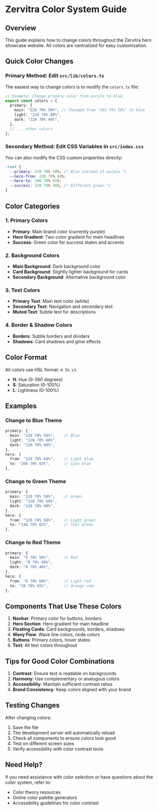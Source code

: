 # Zervitra Color System Guide

## Overview

This guide explains how to change colors throughout the Zervitra hero showcase website. All colors are centralized for easy customization.

## Quick Color Changes

### Primary Method: Edit `src/lib/colors.ts`

The easiest way to change colors is to modify the `colors.ts` file:

```typescript
// Example: Change primary color from purple to blue
export const colors = {
  primary: {
    main: "220 70% 50%", // Changed from "263 70% 50%" to blue
    light: "220 70% 60%",
    dark: "220 70% 40%",
  },
  // ... other colors
};
```

### Secondary Method: Edit CSS Variables in `src/index.css`

You can also modify the CSS custom properties directly:

```css
:root {
  --primary: 220 70% 50%; /* Blue instead of purple */
  --hero-from: 220 70% 60%;
  --hero-to: 200 70% 65%;
  --success: 120 76% 36%; /* Different green */
}
```

## Color Categories

### 1. Primary Colors

- **Primary**: Main brand color (currently purple)
- **Hero Gradient**: Two-color gradient for main headlines
- **Success**: Green color for success states and accents

### 2. Background Colors

- **Main Background**: Dark background color
- **Card Background**: Slightly lighter background for cards
- **Secondary Background**: Alternative background color

### 3. Text Colors

- **Primary Text**: Main text color (white)
- **Secondary Text**: Navigation and secondary text
- **Muted Text**: Subtle text for descriptions

### 4. Border & Shadow Colors

- **Borders**: Subtle borders and dividers
- **Shadows**: Card shadows and glow effects

## Color Format

All colors use HSL format: `H S% L%`

- **H**: Hue (0-360 degrees)
- **S**: Saturation (0-100%)
- **L**: Lightness (0-100%)

## Examples

### Change to Blue Theme

```typescript
primary: {
  main: "220 70% 50%",    // Blue
  light: "220 70% 60%",
  dark: "220 70% 40%",
},
hero: {
  from: "220 70% 60%",    // Light blue
  to: "200 70% 65%",      // Cyan blue
},
```

### Change to Green Theme

```typescript
primary: {
  main: "120 70% 50%",    // Green
  light: "120 70% 60%",
  dark: "120 70% 40%",
},
hero: {
  from: "120 70% 60%",    // Light green
  to: "140 70% 65%",      // Teal green
},
```

### Change to Red Theme

```typescript
primary: {
  main: "0 70% 50%",      // Red
  light: "0 70% 60%",
  dark: "0 70% 40%",
},
hero: {
  from: "0 70% 60%",      // Light red
  to: "20 70% 65%",       // Orange red
},
```

## Components That Use These Colors

1. **Navbar**: Primary color for buttons, borders
2. **Hero Section**: Hero gradient for main headline
3. **Floating Cards**: Card backgrounds, borders, shadows
4. **Wavy Flow**: Wave line colors, node colors
5. **Buttons**: Primary colors, hover states
6. **Text**: All text colors throughout

## Tips for Good Color Combinations

1. **Contrast**: Ensure text is readable on backgrounds
2. **Harmony**: Use complementary or analogous colors
3. **Accessibility**: Maintain sufficient contrast ratios
4. **Brand Consistency**: Keep colors aligned with your brand

## Testing Changes

After changing colors:

1. Save the file
2. The development server will automatically reload
3. Check all components to ensure colors look good
4. Test on different screen sizes
5. Verify accessibility with color contrast tools

## Need Help?

If you need assistance with color selection or have questions about the color system, refer to:

- Color theory resources
- Online color palette generators
- Accessibility guidelines for color contrast
